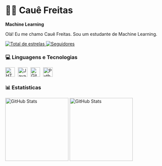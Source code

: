 # 👨‍💻 Cauê Freitas

**Machine Learning**

Olá! Eu me chamo Cauê Freitas. Sou um estudante de Machine Learning.

<a href="https://github.com/ImagineRavens02?tab=repositories&sort=stargazers">
    <img 
        alt="Total de estrelas" 
        title="Total de estrelas GitHub" 
        src="https://custom-icon-badges.demolab.com/github/stars/ImagineRavens02?color=55960c&style=for-the-badge&labelColor=488207&logo=star&label=estrelas"
    />
</a>
<a href="https://github.com/ImagineRavens02?tab=followers">
    <img 
        alt="Seguidores" 
        title="Me siga no GitHub" 
        src="https://custom-icon-badges.demolab.com/github/followers/ImagineRavens02?color=236ad3&labelColor=1155ba&style=for-the-badge&logo=github&label=Seguidores&logoColor=white"
    />
</a>

### 💻 Linguagens e Tecnologias
<div style="display: flex; align-items: center; gap: 10px;">
    <img alt="HTML" title="HTML" width="30px" src="https://cdn.jsdelivr.net/gh/devicons/devicon@latest/icons/html5/html5-original.svg" />
    <img alt="JavaScript" title="JavaScript" width="30px" src="https://cdn.jsdelivr.net/gh/devicons/devicon@latest/icons/javascript/javascript-original.svg" />
    <img alt="Git" title="Git" width="30px" src="https://cdn.jsdelivr.net/gh/devicons/devicon@latest/icons/git/git-original.svg" />
    <img alt="Python" title="Python" width="30px" src="https://cdn.jsdelivr.net/gh/devicons/devicon@latest/icons/python/python-original.svg" />
</div>

### 📊 Estatísticas
<div>
    <img 
        alt="GitHub Stats" 
        height="200"
        src="https://github-readme-stats.vercel.app/api?username=ImagineRavens02&show_icons=true&theme=tokyonight&include_all_commits=true&locale=pt-br" 
    />
    <img 
        alt="GitHub Stats" 
        height="200"
        src="https://github-readme-stats.vercel.app/api/top-langs/?username=ImagineRavens02&theme=tokyonight&layout=compact&custom_title=Tecnologias&langs_count=9" 
    />
</div>





